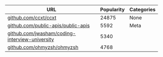 URL | Popularity | Categories
---|---|---
[github.com/ccxt/ccxt](github.com/ccxt/ccxt) | 24875 | None
[github.com/public-apis/public-apis](github.com/public-apis/public-apis) | 5592 | Meta
[github.com/jwasham/coding-interview-university](github.com/jwasham/coding-interview-university) | 5340 | 
[github.com/ohmyzsh/ohmyzsh](github.com/ohmyzsh/ohmyzsh) | 4768 | 
